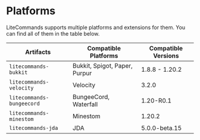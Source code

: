 # Platforms

LiteCommands supports multiple platforms and extensions for them. You can find all of them in the table below.

| Artifacts                 | Compatible Platforms          | Compatible Versions |
|---------------------------|-------------------------------|---------------------|
| `litecommands-bukkit`     | Bukkit, Spigot, Paper, Purpur | 1.8.8 - 1.20.2      |
| `litecommands-velocity`   | Velocity                      | 3.2.0               |
| `litecommands-bungeecord` | BungeeCord, Waterfall         | 1.20-R0.1           |
| `litecommands-minestom`   | Minestom                      | 1.20.2              |
| `litecommands-jda`        | JDA                           | 5.0.0-beta.15       |
